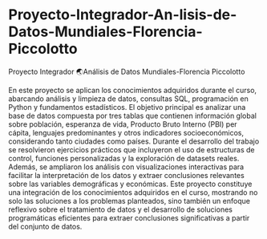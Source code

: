 # Proyecto-Integrador-An-lisis-de-Datos-Mundiales-Florencia-Piccolotto
Proyecto Integrador  🌏Análisis de Datos Mundiales-Florencia Piccolotto

En este proyecto se aplican los conocimientos adquiridos durante el curso, abarcando análisis y limpieza de datos, consultas SQL, programación en Python y fundamentos estadísticos. 
El objetivo principal es analizar una base de datos compuesta por tres tablas que contienen información global sobre población, esperanza de vida, Producto Bruto Interno (PBI) per cápita, lenguajes predominantes y otros indicadores socioeconómicos, considerando tanto ciudades como países.
Durante el desarrollo del trabajo se resolvieron ejercicios prácticos que incluyeron el uso de estructuras de control, funciones personalizadas y la exploración de datasets reales. Además, se ampliaron los análisis con visualizaciones interactivas para facilitar la interpretación de los datos y extraer conclusiones relevantes sobre las variables demográficas y económicas.
Este proyecto constituye una integración de los conocimientos adquiridos en el curso, mostrando no solo las soluciones a los problemas planteados, sino también un enfoque reflexivo sobre el tratamiento de datos y el desarrollo de soluciones programáticas eficientes para extraer conclusiones significativas a partir del conjunto de datos.
